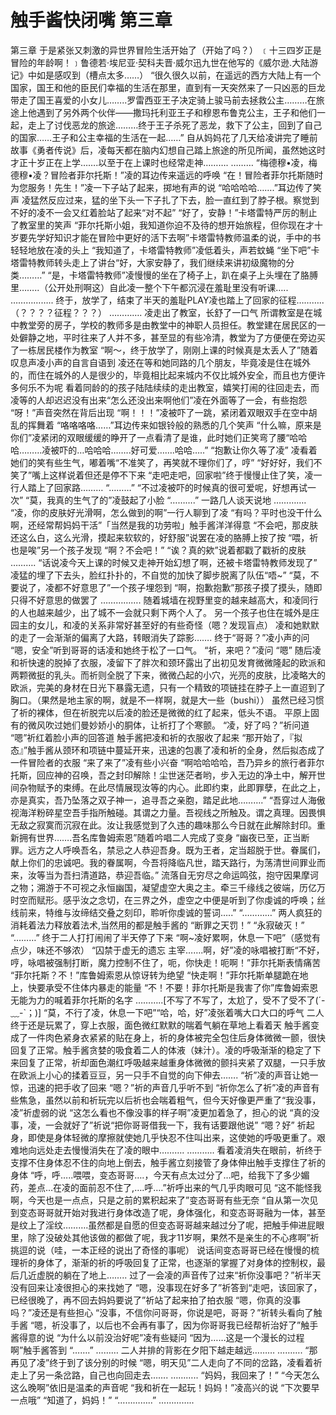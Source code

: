 # 触手酱快闭嘴 第三章

第三章 于是紧张又刺激的异世界冒险生活开始了（开始了吗？）
﹝十三四岁正是冒险的年龄啊！﹞鲁德若·埃尼亚·契科夫晋·威尔迅九世在他写的《威尔逊.大陆游记》中如是感叹到（槽点太多……）
“很久很久以前，在遥远的西方大陆上有一个国家，国王和他的臣民们幸福的生活在那里，直到有一天突然来了一只凶恶的巨龙带走了国王喜爱的小女儿……..罗雷西亚王子决定骑上骏马前去拯救公主………在旅途上他遇到了另外两个伙伴——撒玛托利亚王子和穆恩布鲁克公主，王子和他们一起，走上了讨伐恶龙的旅途………终于王子杀死了恶龙，救下了公主，回到了自己的国家……王子和公主幸福的生活在一起……”
自从妈妈花了几天给凌讲完了睡前故事《勇者传说》后，凌每天都在脑内幻想自己踏上旅途的所见所闻，虽然她这时才正十岁正在上学…….以至于在上课时也经常走神……….
………
“梅德穆•凌，梅德穆•凌？冒险者菲尔托斯！”凌的耳边传来遥远的呼唤
“在！冒险者菲尔托斯随时为您服务！先生！”凌一下子站了起来，掷地有声的说
“哈哈哈哈…….”耳边传了笑声
凌猛然反应过来，猛的坐下头一下子扎了下去，脸一直红到了脖子根。察觉到不好的凌不一会又红着脸站了起来“对不起”
“好了，安静！”卡塔雷特严厉的制止了教室里的笑声
“菲尔托斯小姐，我知道你迫不及待的想开始旅程，但你现在才十岁要先学好知识才能在冒险中更好的活下去啊”卡塔雷特教师温柔的说，手中的书轻轻地放在凌的头上
“我知道了，卡塔雷特教师”凌低着头，声若蚊蝇
“坐下吧”卡塔雷特教师转头走上了讲台“好，大家安静了，我们继续来讲初级魔物的分类………”
“是，卡塔雷特教师”凌慢慢的坐在了椅子上，趴在桌子上头埋在了胳膊里……..（公开处刑啊这）自此凌一整个下午都沉浸在羞耻里没有听课…..
……………..
终于，放学了，结束了半天的羞耻PLAY凌也踏上了回家的征程………..（？？？？征程？？？）
………….
凌走出了教室，长舒了一口气
所谓教室是在城中教堂旁的房子，学校的教师多是由教堂中的神职人员担任。教堂建在居民区的一处僻静之地，平时往来了人并不多，甚至显的有些冷清，教堂为了方便便在旁边买了一栋居民楼作为教室
“啊～，终于放学了，刚刚上课的时候真是太丢人了”随着叹息声凌小声的自言自语到
凌还在等和她同路的几个朋友，毕竟凌是住在城外的，而住在城外的人是很少的，毕竟相比起来城内不仅比城外安全，而且也方便许多何乐不为呢
看着同龄的的孩子陆陆续续的走出教室，嬉笑打闹的往回走去，而凌等的人却迟迟没有出来“怎么还没出来啊他们”凌在外面等了一会，有些抱怨
“呀！”声音突然在背后出现
“啊！！！”凌被吓了一跳，紧闭着双眼双手在空中胡乱的挥舞着
“咯咯咯咯……”耳边传来如银铃般的熟悉的几个笑声
“什么嘛，原来是你们”凌紧闭的双眼缓缓的睁开了一点看清了是谁，此时她们正笑弯了腰“哈哈哈………凌被吓的…哈哈哈……..好可爱…….哈哈…..”
“抱歉让你久等了凌”
凌看着她们的笑有些生气，嘟着嘴“不准笑了，再笑就不理你们了，哼”
“好好好，我们不笑了”嘴上这样说着但还是停不下来
“走吧走吧，回家啦”终于慢慢止住了笑，凌一行人踏上了回家路………
“………”
“不过凌被吓的时候真的很可爱呢，好想再试一次”
“莫，我真的生气了的”凌鼓起了小脸
“……….”
一路几人谈天说地
………….
“凌，你的皮肤好光滑啊，怎么做到的啊”一行人聊到了凌
“有吗？平时也没干什么啊，还经常帮妈妈干活”「当然是我的功劳啦」触手酱洋洋得意
“不会吧，那皮肤还这么白，这么光滑，摸起来软软的，好舒服”说罢在凌的胳膊上按了按
“喂，祈也是唉”另一个孩子发现
“啊？不会吧！”
“诶？真的欸”说着都戳了戳祈的皮肤
……….
“话说凌今天上课的时候又走神开始幻想了啊，还被卡塔雷特教师发现了”
凌猛的埋了下去头，脸红扑扑的，不自觉的加快了脚步脱离了队伍“唔~”
“莫，不要说了，凌都不好意思了”一个孩子埋怨到
“啊，抱歉抱歉”那孩子摸了摸头，随即只得不好意思的做罢了
…………….
随着城墙在视野里变的越来越高大，和凌同行的人也越来越少，出了城不一会就只剩下两个人了。
另一个孩子也住在城外是庄园主的女儿，和凌的关系非常好甚至好的有些奇怪（嗯？发现盲点）
凌和她默默的走了一会渐渐的偏离了大路，转眼消失了踪影…….
终于“哥哥？”凌小声的问
“嗯，安全”听到哥哥的话凌和她终于松了一口气。
“祈，来吧？”凌问
“嗯”
随后凌和祈快速的脱掉了衣服，凌留下了胖次和颈环露出了出初见发育微微隆起的欧派和两颗微挺的乳头。而祈则全脱了下来，微微凸起的小穴，光亮的皮肤，比凌略大的欧派，完美的身材在日光下暴露无遗，只有一个精致的项链挂在脖子上一直迢到了胸口。（果然是地主家的啊，就是不一样啊，就是大一些（bushi））
虽然已经习惯了祈的裸体，但在祈脱完以后凌的脸还是微微的红了起来，低头不语。
平原上固有的微风吹过她们曼妙娇小的胴体，让祈打了个寒颤。
“凌，好了吗？”祈问道
“嗯”祈红着脸小声的回答道
触手酱把凌和祈的衣服收了起来
“那开始了，『拟态』”触手酱从颈环和项链中蔓延开来，迅速的包裹了凌和祈的全身，然后拟态成了一件冒险者的衣服
“来了来了”凌有些小兴奋
“啊哈哈哈哈，吾乃异乡的旅行者菲尔托斯，回应神的召唤，吾之封印解除！尘世迷茫者哟，步入无边的净土中，解开世间杂物赋予的束缚。在此尽情展现汝等的内心。此即约束，此即罪孽，在此之上，亦是真实，吾乃坠落之双子神一，追寻吾之亲胞，踏足此地……….”
“吾穿过人海傲视海洋粉碎星空吾手指所触碰。其谓之力量。吾视线之所触及。谓之真理。因畏惧无敌之寂寞而沉寂在此。汝让我感觉到了久违的趣味那么今日就在此解除封印。重新拥有世界…….吾名库鲁姆索恩”随着吟唱二人完成了变身
“幽夜已至，正当断罪。远方之人呼唤吾名，禁忌之人恭迎吾身。既为王者，定当超脱于世。眷属们，献上你们的忠诚吧。我的眷属啊，今吾将降临凡世，踏天路行，为荡清世间罪业而来，汝等当为吾扫清道路，恭迎吾临。”
流落自无穷尽之命运鸣弦，抱守因果摩诃之物；溯游于不可视之永恒幽国，凝望虚空大奥之主。牵三千缘线之彼端，历亿万时空而赋形。感乎汝之念切，在三界之外，虚空之中便是听到了你虔诚的呼唤；丝线前来，特维与汝缔结交叠之刻印，聆听你虔诚的誓词…..”
“…………”
两人疯狂的消耗着法力释放着法术,当然用的都是触手酱的
“断罪之天罚！”
“永寂破灭！”
“………”
终于二人打打闹闹了半天停了下来
“啊~凌好累啊，休息一下吧”（感觉有点少，味还不够浓）
“囚禁于虚无的遗忘 主宰…….啊，好”凌的咏唱被打断“不好，哼，咏唱被强制打断，魔力控制不住了，呃，你快走！呃啊！”菲尔托斯表情痛苦
“菲尔托斯？不！”库鲁姆索恩从惊讶转为绝望
“快走啊！”菲尔托斯单腿跪在地上，快要承受不住体内暴走的能量
“不！不要！菲尔托斯是我害了你”库鲁姆索恩无能为力的喊着菲尔托斯的名字
………..[不写了不写了，太尬了，受不了受不了(´-﹏-`；)]
“莫，不行了凌，休息一下吧”“哈，哈，好”凌张着嘴大口大口的呼气
二人终于还是玩累了，穿上衣服，面色微红默默的喘着气躺在草地上看着天
触手酱变成了一件肉色紧身衣紧紧的贴在身上，祈的身体被完全包住后身体微微一颤，很快回复了正常。触手酱贪婪的吸食着二人的体液（妹汁）。凌的呼吸渐渐的稳定了下来回复了正常，祈却面色潮红呼吸越来越重身体微微的颤抖夹紧了双腿，一只手放在欧派上小心的揉着豆豆，另一只手不自觉的向下伸去…….
“祈”凌的声音让她一惊，迅速的把手收了回来
“嗯？”祈的声音几乎听不到
“祈你怎么了祈”凌的声音有些焦急，虽然以前和祈玩完以后祈也会喘着粗气，但今天好像更严重了“我没事，凌”祈虚弱的说
“这怎么看也不像没事的样子啊”凌更加着急了，担心的说
“真的没事，凌，一会就好了”祈说“把你哥哥借我一下，我有话要跟他说”
“嗯？好”
祈起身，即使是身体轻微的摩擦就使她几乎快忍不住叫出来，这使她的呼吸更重了。艰难地向远处走去慢慢消失在了凌的眼中……….
………..
看着凌消失在眼前，祈终于支撑不住身体忍不住的向地上倒去，触手酱立刻接管了身体伸出触手支撑住了祈的身体
“呼，呼…..喂喂，变态哥哥….，今天有点太过分了…吧，给我下了多少媚药，差点…在凌的面前忍不住了,….呼….”祈呼出来的气几乎肉眼可见
“这不能怪我啊，今天也是一点点，只是之前的累积起来了”变态哥哥有些无奈
“自从第一次见到变态哥哥就开始对我进行身体改造了呢，身体强化，和变态哥哥融为一体，甚至是纹上了淫纹……….虽然都是自愿的但变态哥哥越来越过分了呢，把触手伸进屁眼里，除了没破处其他该做的都做了呢，我才11岁啊，果然不是亲生的不心疼啊”祈挑逗的说（哇，一本正经的说出了奇怪的事呢）
说话间变态哥哥已经在慢慢的梳理祈的身体了，渐渐的祈的呼吸回复了正常，也逐渐的掌握了对身体的控制权，最后几近虚脱的躺在了地上……..
过了一会凌的声音传了过来“祈你没事吧？”祈半天没有回来让凌很担心的来找她了
“嗯，没事现在好多了”祈答到“走吧，该回家了，已经很晚了，再不回去妈妈要说了”祈站了起来拍了拍衣服
“嗯，你真的没事吗？”凌还是有些担心
“没事，不信你问哥哥，你说是吧，哥哥？”祈转头看向了触手酱
“嗯，祈没事了，以后也不会再有事了，因为你哥哥我已经帮祈治好了”触手酱得意的说
“为什么以前没治好呢”凌有些疑问
“因为……这是一个漫长的过程啊”触手酱答到
“…….”
………
二人并排的背影在夕阳下越走越远………
……….
“那再见了凌”终于到了该分别的时候
“嗯，明天见”二人走向了不同的岔路，凌看着祈走上了另一条岔路，自己也向回走去…….
………..
“妈妈，我回来了！”
“今天怎么这么晚啊”依旧是温柔的声音呢
“我和祈在一起玩！妈妈！”凌高兴的说
“下次要早一点哦”
“知道了，妈妈！”
“…………..”
…………..